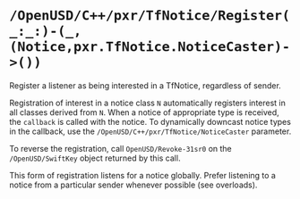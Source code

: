 # ``/OpenUSD/C++/pxr/TfNotice/Register(_:_:)-(_,(Notice,pxr.TfNotice.NoticeCaster)->())``

Register a listener as being interested in a TfNotice, regardless of sender. 

Registration of interest in a notice class `N` automatically registers interest in all classes derived from `N`. When a notice of appropriate type is received, the `callback` is called with the notice. To dynamically downcast notice types in the callback, use the ``/OpenUSD/C++/pxr/TfNotice/NoticeCaster`` parameter. 

To reverse the registration, call ``OpenUSD/Revoke-31sr0`` on the ``/OpenUSD/SwiftKey`` object returned by this call.

This form of registration listens for a notice globally. Prefer listening to a notice from a particular sender whenever possible (see overloads).